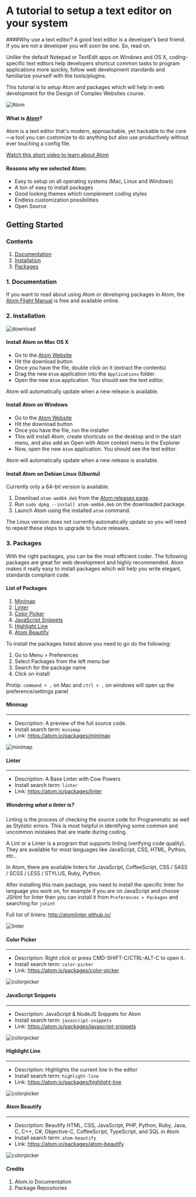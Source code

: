 # A tutorial to setup a text editor on your system

####Why use a text editor?
A good text editor is a developer’s best friend. If you are not a developer you will soon be one. So, read on.

Unlike the default Notepad or TextEdit apps on Windows and OS X, coding-specific text editors help developers shortcut common tasks to program applications more quickly, follow web development standards and familiarize yourself with the tools/plugins.

This tutorial is to setup Atom and packages which will help in web development for the Design of Complex Websites course.


![Atom](https://cloud.githubusercontent.com/assets/72919/2874231/3af1db48-d3dd-11e3-98dc-6066f8bc766f.png)

#### What is [Atom](https://atom.io)?

Atom is a text editor that's modern, approachable, yet hackable to the core—a tool you can customize to do anything but also use productively without ever touching a config file.

[Watch this short video to learn about Atom](https://www.youtube.com/watch?v=Y7aEiVwBAdk)

#### Reasons why we selected Atom:
- Easy to setup on all operating systems (Mac, Linux and Windows)
- A ton of easy to install packages
- Good looking themes which complement coding styles
- Endless customization possibilities
- Open Source

## Getting Started
### Contents
1. [Documentation](#1-documentation)
2. [Installation](#2-installation)
3. [Packages](#3-packages)

### 1. Documentation

If you want to read about using Atom or developing packages in Atom, the [Atom Flight Manual](https://atom.io/docs/latest/) is free and available online.

### 2. Installation
![download](img/homepage.png)


#### Install Atom on Mac OS X
- Go to the [Atom Website](https://atom.io/)
- Hit the download button
- Once you have the file, double click on it (extract the contents)
- Drag the new ````Atom```` application into the ````Applications```` folder.
- Open the new ````Atom```` application. You should see the text editor.

Atom will automatically update when a new release is available.

#### Install Atom on Windows
- Go to the [Atom Website](https://atom.io/)
- Hit the download button
- Once you have the file, run the installer
- This will install Atom, create shortcuts on the desktop and in the start menu, and also add an Open with Atom context menu in the Explorer
- Now, open the new ````Atom```` application. You should see the text editor.

Atom will automatically update when a new release is available.

#### Install Atom on Debian Linux (Ubuntu)

Currently only a 64-bit version is available.

1. Download `atom-amd64.deb` from the [Atom releases page](https://github.com/atom/atom/releases/latest).
2. Run `sudo dpkg --install atom-amd64.deb` on the downloaded package.
3. Launch Atom using the installed `atom` command.

The Linux version does not currently automatically update so you will need to
repeat these steps to upgrade to future releases.


### 3. Packages

With the right packages, you can be the most efficient coder. The following packages are great for web development and highly recommended. Atom makes it really easy to install packages which will help you write elegant, standards compliant code.

#### List of Packages
1. [Minimap](#minimap)
2. [Linter](#linter)
3. [Color Picker](#color-picker)
4. [JavaScript Snippets](#javascript-snippets)
5. [Highlight Line](#highlight-line)
6. [Atom Beautify](#atom-beautify)


To install the packages listed above you need to go do the following:
1. Go to Menu > Preferences
2. Select Packages from the left menu bar
3. Search for the package name
4. Click on install

Protip: ````command + ,```` on Mac and ````ctrl + ,```` on windows will open up the preference/settings panel

#### Minimap
---
- Description: A preview of the full source code.
- Install search term: ````minimap````
- Link: https://atom.io/packages/minimap

![minimap](img/minimap.gif)

#### Linter
---
- Description: A Base Linter with Cow Powers
- Install search term: ````linter````
- Link: https://atom.io/packages/linter

##### Wondering what a linter is?
Linting is the process of checking the source code for Programmatic as well as Stylistic errors. This is most helpful in identifying some common and uncommon mistakes that are made during coding.

A Lint or a Linter is a program that supports linting (verifying code quality). They are available for most languages like JavaScript, CSS, HTML, Python, etc..

In Atom, there are available linters for JavaScript, CoffeeScript, CSS / SASS / SCSS / LESS / STYLUS, Ruby, Python.

After installing this main package, you need to install the specific linter for language you work on, for example if you are on JavaScript and choose JSHint for linter then you can install it from ````Preferences > Packages```` and searching for ````jshint````

Full list of linters: http://atomlinter.github.io/


![linter](img/linter.gif)

#### Color Picker
---
- Description: Right click or press CMD-SHIFT-C/CTRL-ALT-C to open it.
- Install search term: ````color-picker````
- Link: https://atom.io/packages/color-picker

![colorpicker](img/colorpicker.gif)

#### JavaScript Snippets
---
- Description: JavaScript & NodeJS Snippets for Atom
- Install search term: ````javascript-snippets````
- Link: https://atom.io/packages/javascript-snippets

![colorpicker](img/jsnippets.gif)

#### Highlight Line
---
- Description: Highlights the current line in the editor
- Install search term: ````highlight-line````
- Link: https://atom.io/packages/highlight-line

![colorpicker](img/highlight.png)

#### Atom Beautify
---
- Description: Beautify HTML, CSS, JavaScript, PHP, Python, Ruby, Java, C, C++, C#, Objective-C, CoffeeScript, TypeScript, and SQL in Atom
- Install search term: ````atom-beautify````
- Link: https://atom.io/packages/atom-beautify

![colorpicker](img/beautify.gif)

#### Credits
1. Atom.io Documentation
2. Package Repositories
